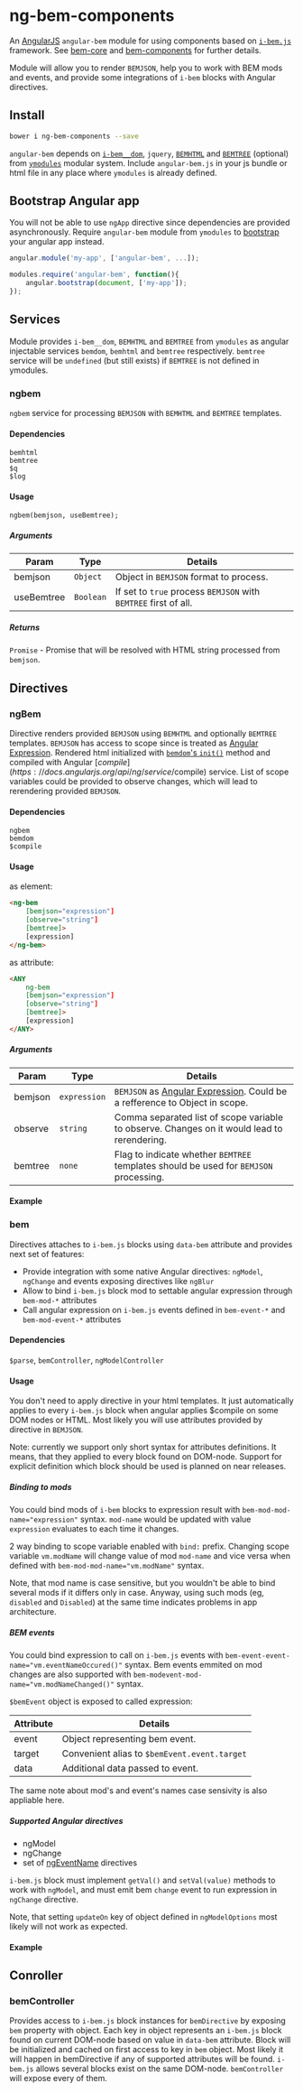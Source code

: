 # ng-bem-components

An [AngularJS](angularjs.org) `angular-bem` module for using components based on [`i-bem.js`](https://en.bem.info/libs/bem-core/current/desktop/i-bem/) framework.
See [bem-core](https://en.bem.info/libs/bem-core/) and [bem-components](https://en.bem.info/libs/bem-components/) for further details.

Module will allow you to render `BEMJSON`, help you to work with BEM mods and events, and provide some integrations of `i-bem` blocks with Angular directives.

## Install

```sh
bower i ng-bem-components --save
```

`angular-bem` depends on [`i-bem__dom`](https://en.bem.info/libs/bem-core/v2.7.0/desktop/i-bem/jsdoc/#jsdoc-i-bem__dom-1), `jquery`, [`BEMHTML`](https://en.bem.info/technology/bemhtml/current/rationale/) and [`BEMTREE`](https://en.bem.info/technology/bemtree/) (optional) from [`ymodules`](https://en.bem.info/tools/bem/modules/) modular system.
Include `angular-bem.js` in your js bundle or html file in any place where `ymodules` is already defined.

## Bootstrap Angular app

You will not be able to use `ngApp` directive since dependencies are provided asynchronously.
Require `angular-bem` module from `ymodules` to [bootstrap](https://docs.angularjs.org/api/ng/function/angular.bootstrap) your angular app instead.

```js
angular.module('my-app', ['angular-bem', ...]);

modules.require('angular-bem', function(){
    angular.bootstrap(document, ['my-app']);
});
```

## Services

Module provides `i-bem__dom`, `BEMHTML` and `BEMTREE` from `ymodules` as angular injectable services `bemdom`, `bemhtml` and `bemtree` respectively.
`bemtree` service will be `undefined` (but still exists) if `BEMTREE` is not defined in ymodules.

### ngbem

`ngbem` service for processing `BEMJSON` with `BEMHTML` and `BEMTREE` templates.

#### Dependencies

`bemhtml` <br>
`bemtree` <br>
`$q` <br>
`$log`

#### Usage

`ngbem(bemjson, useBemtree);`

##### Arguments

Param      | Type      | Details
-----------|-----------|--------
bemjson    | `Object`  | Object in `BEMJSON` format to process.
useBemtree | `Boolean` | If set to `true` process `BEMJSON` with `BEMTREE` first of all.

##### Returns

`Promise` - Promise that will be resolved with HTML string processed from `bemjson`.

## Directives

### ngBem

Directive renders provided `BEMJSON` using `BEMHTML` and optionally `BEMTREE` templates.
`BEMJSON` has access to scope since is treated as [Angular Expression](https://docs.angularjs.org/guide/expression).
Rendered html initialized with [`bemdom`'s `init()`](https://en.bem.info/libs/bem-core/v2.7.0/desktop/i-bem/jsdoc/#jsdoc-init-1) method and compiled with Angular [$compile](https://docs.angularjs.org/api/ng/service/$compile) service.
List of scope variables could be provided to observe changes, which will lead to rerendering provided `BEMJSON`.

#### Dependencies

`ngbem` <br>
`bemdom` <br>
`$compile`

#### Usage

as element:

```html
<ng-bem
    [bemjson="expression"]
    [observe="string"]
    [bemtree]>
    [expression]
</ng-bem>

```

as attribute:
```html
<ANY
    ng-bem
    [bemjson="expression"]
    [observe="string"]
    [bemtree]>
    [expression]
</ANY>

```

##### Arguments

Param      | Type          | Details
-----------|---------------|--------
bemjson    | `expression`  | `BEMJSON` as [Angular Expression](https://docs.angularjs.org/guide/expression). Could be a refference to Object in scope.
observe    | `string`      | Comma separated list of scope variable to observe. Changes on it would lead to rerendering. 
bemtree    | `none`        | Flag to indicate whether `BEMTREE` templates should be used for `BEMJSON` processing.

#### Example

### bem

Directives attaches to `i-bem.js` blocks using `data-bem` attribute and provides next set of features:
 
 * Provide integration with some native Angular directives: `ngModel`, `ngChange` and events exposing directives like `ngBlur`
 * Allow to bind `i-bem.js` block mod to settable angular expression through `bem-mod-*` attributes
 * Call angular expression on `i-bem.js` events defined in `bem-event-*` and `bem-mod-event-*` attributes

#### Dependencies

`$parse`,
`bemController`,
`ngModelController`

#### Usage

You don't need to apply directive in your html templates.
It just automatically applies to every `i-bem.js` block when angular applies $compile on some DOM nodes or HTML.
Most likely you will use attributes provided by directive in `BEMJSON`.

Note: currently we support only short syntax for attributes definitions.
It means, that they applied to every block found on DOM-node.
Support for explicit definition which block should be used is planned on near releases.

##### Binding to mods

You could bind mods of `i-bem` blocks to expression result with `bem-mod-mod-name="expression"` syntax.
`mod-name` would be updated with value `expression` evaluates to each time it changes.

2 way binding to scope variable enabled with `bind:` prefix.
Changing scope variable `vm.modName` will change value of mod `mod-name` and vice versa when defined with `bem-mod-mod-name="vm.modName"` syntax.

Note, that mod name is case sensitive, but you wouldn't be able to bind several mods if it differs only in case.
Anyway, using such mods (eg, `disabled` and `Disabled`) at the same time indicates problems in app architecture.

##### BEM events

You could bind expression to call on `i-bem.js` events with `bem-event-event-name="vm.eventNameOccured()"` syntax.
Bem events emmited on mod changes are also supported with `bem-modevent-mod-name="vm.modNameChanged()"` syntax.

`$bemEvent` object is exposed to called expression:

Attribute  | Details
-----------|--------
event      | Object representing bem event.
target     | Convenient alias to `$bemEvent.event.target`
data       | Additional data passed to event.

The same note about mod's and event's names case sensivity is also appliable here.

##### Supported Angular directives

* ngModel
* ngChange
* set of [ngEventName](https://github.com/angular/angular.js/blob/master/src/ng/directive/ngEventDirs.js#L49) directives

`i-bem.js` block must implement `getVal()` and `setVal(value)` methods to work with `ngModel`, and must emit bem `change` event to run expression in `ngChange` directive.

Note, that setting `updateOn` key of object defined in `ngModelOptions` most likely will not work as expected.

#### Example

## Conroller

### bemController

Provides access to `i-bem.js` block instances for `bemDirective` by exposing `bem` property with object.
Each key in object represents an `i-bem.js` block found on current DOM-node based on value in `data-bem` attribute.
Block will be initialized and cached on first access to key in `bem` object.
Most likely it will happen in bemDirective if any of supported attributes will be found.
`i-bem.js` allows several blocks exist on the same DOM-node. `bemController` will expose every of them.

